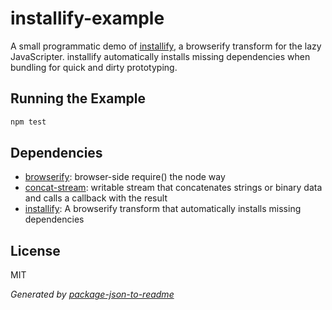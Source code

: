 # installify-example

A small programmatic demo of [installify](https://github.com/hughsk/installify#readme), a browserify transform for the lazy JavaScripter. installify automatically installs missing dependencies when bundling for quick and dirty prototyping.

## Running the Example

```sh
npm test
```

## Dependencies

- [browserify](https://github.com/substack/node-browserify): browser-side require() the node way
- [concat-stream](https://github.com/maxogden/concat-stream): writable stream that concatenates strings or binary data and calls a callback with the result
- [installify](https://github.com/hughsk/installify): A browserify transform that automatically installs missing dependencies


## License

MIT

_Generated by [package-json-to-readme](https://github.com/zeke/package-json-to-readme)_
